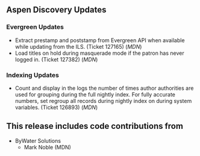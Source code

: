 ## Aspen Discovery Updates
### Evergreen Updates
- Extract prestamp and poststamp from Evergreen API when available while updating from the ILS. (Ticket 127165) (*MDN*) 
- Load titles on hold during masquerade mode if the patron has never logged in. (Ticket 127382) (*MDN*)

### Indexing Updates
- Count and display in the logs the number of times author authorities are used for grouping during the full nightly index.  For fully accurate numbers, set regroup all records during nightly index on during system variables. (Ticket 126893) (*MDN*)

## This release includes code contributions from
- ByWater Solutions
    - Mark Noble (MDN)